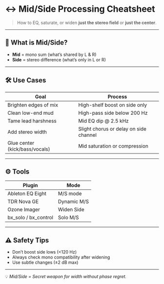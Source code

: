 # ↔️ Mid/Side Processing Cheatsheet

> How to EQ, saturate, or widen **just the stereo field** or **just the center**.

---

## 🧠 What is Mid/Side?

- **Mid** = mono sum (what’s shared by L & R)
- **Side** = stereo difference (what’s only in L or R)

---

## 🛠️ Use Cases

| Goal                         | Process                                  |
|------------------------------|-------------------------------------------|
| Brighten edges of mix        | High-shelf boost on side only            |
| Clean low-end mud            | High-pass side below 200 Hz              |
| Tame lead harshness          | Mid EQ dip @ 2.5 kHz                     |
| Add stereo width             | Slight chorus or delay on side channel  |
| Glue center (kick/bass/vocals)| Mid saturation or compression           |

---

## ⚙️ Tools

| Plugin              | Mode         |
|---------------------|--------------|
| Ableton EQ Eight    | M/S mode     |
| TDR Nova GE         | Dynamic M/S  |
| Ozone Imager        | Widen Side   |
| bx_solo / bx_control| Solo M/S     |

---

## ⚠️ Safety Tips

- Don’t boost side lows (<120 Hz)
- Always check mono compatibility after widening
- Use subtle changes (±2 dB max)

---

💡 *Mid/Side = Secret weapon for width without phase regret.*
